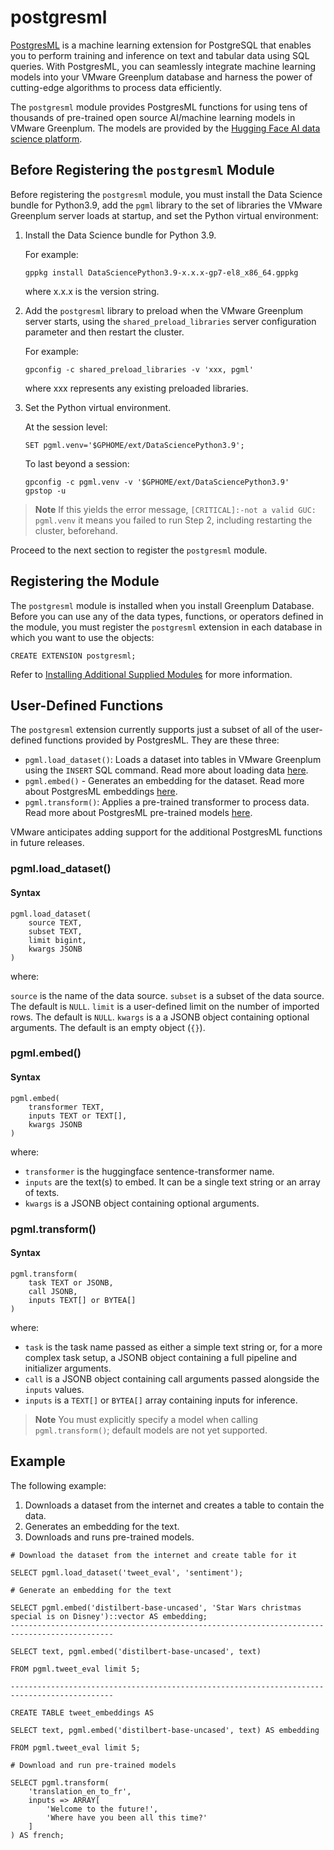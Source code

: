 # postgresml

[PostgresML](https://postgresml.org) is a machine learning extension for PostgreSQL that enables you to perform training and inference on text and tabular data using SQL queries. With PostgresML, you can seamlessly integrate machine learning models into your VMware Greenplum database and harness the power of cutting-edge algorithms to process data efficiently.

The `postgresml` module provides PostgresML functions for using tens of thousands of pre-trained open source AI/machine learning models in VMware Greenplum. The models are provided by the [Hugging Face AI data science platform](https://huggingface.co/). 

## <a id="prereqs"></a>Before Registering the `postgresml` Module

Before registering the `postgresml` module, you must install the Data Science bundle for Python3.9, add the `pgml` library to the set of libraries the VMware Greenplum server loads at startup, and set the Python virtual environment:

1. Install the Data Science bundle for Python 3.9.

    For example:

    ```
    gppkg install DataSciencePython3.9-x.x.x-gp7-el8_x86_64.gppkg 
    ```

    where x.x.x is the version string.

2. Add the `postgresml` library to preload when the VMware Greenplum server starts, using the `shared_preload_libraries` server configuration parameter and then restart the cluster.

    For example:

    ```
    gpconfig -c shared_preload_libraries -v 'xxx, pgml' 
    ```

    where xxx represents any existing preloaded libraries.

3. Set the Python virtual environment. 

    At the session level:

    ```
    SET pgml.venv='$GPHOME/ext/DataSciencePython3.9';
    ```

    To last beyond a session:

    ```
    gpconfig -c pgml.venv -v '$GPHOME/ext/DataSciencePython3.9'
    gpstop -u
    ```

>**Note**
>If this yields the error message, `[CRITICAL]:-not a valid GUC: pgml.venv` it means you failed to run Step 2, including restarting the cluster, beforehand.

Proceed to the next section to register the `postgresml` module.

## <a id="install_register"></a>Registering the Module

The `postgresml` module is installed when you install Greenplum Database. Before you can use any of the data types, functions, or operators defined in the module, you must register the `postgresml` extension in each database in which you want to use the objects:

```
CREATE EXTENSION postgresml;
```

Refer to [Installing Additional Supplied Modules](../../install_guide/install_modules.html) for more information.

## <a id="UDF_summary"></a>User-Defined Functions

The `postgresml` extension currently supports just a subset of all of the user-defined functions provided by PostgresML. They are these three:

- `pgml.load_dataset()`: Loads a dataset into tables in VMware Greenplum using the `INSERT` SQL command. Read more about loading data [here](https://postgresml.org/docs/guides/transformers/fine_tuning#header-2).
- `pgml.embed()` - Generates an embedding for the dataset. Read more about PostgresML embeddings [here](https://postgresml.org/docs/guides/transformers/embeddings). 
- `pgml.transform()`: Applies a pre-trained transformer to process data. Read more about PostgresML pre-trained models [here](https://postgresml.org/docs/guides/transformers/pre_trained_models).

VMware anticipates adding support for the additional PostgresML functions in future releases. 

### <a id="pgml_load_dataset"></a>pgml.load_dataset()

#### Syntax

```
pgml.load_dataset( 
	source TEXT,
	subset TEXT,
	limit bigint,
	kwargs JSONB
)
```

where:

`source` is the name of the data source.
`subset` is a subset of the data source. The default is `NULL`. 
`limit` is a user-defined limit on the number of imported rows. The default is `NULL`.
`kwargs` is a a JSONB object containing optional arguments. The default is an empty object (`{}`).


### <a id="pgml_embed"></a>pgml.embed()

#### Syntax

```
pgml.embed(
    transformer TEXT, 
    inputs TEXT or TEXT[],
    kwargs JSONB
)
```

where: 

- `transformer` is the huggingface sentence-transformer name.
- `inputs` are the text(s) to embed. It can be a single text string or an array of texts.
- `kwargs` is a JSONB object containing optional arguments.

### <a id="pgml_transform"></a>pgml.transform()

#### Syntax

```
pgml.transform(
    task TEXT or JSONB, 
    call JSONB,
    inputs TEXT[] or BYTEA[]
)
```

where: 

- `task` is the task name passed as either a simple text string or, for a more complex task setup, a JSONB object containing a full pipeline and initializer arguments.
- `call` is a JSONB object containing call arguments passed alongside the `inputs` values.
- `inputs` is a `TEXT[]` or `BYTEA[]` array containing inputs for inference. 

>**Note**
>You must explicitly specify a model when calling `pgml.transform()`; default models are not yet supported.

## <a id="Example"></a>Example

The following example:

1. Downloads a dataset from the internet and creates a table to contain the data.
2. Generates an embedding for the text.
3. Downloads and runs pre-trained models.

```
# Download the dataset from the internet and create table for it

SELECT pgml.load_dataset('tweet_eval', 'sentiment'); 

# Generate an embedding for the text 

SELECT pgml.embed('distilbert-base-uncased', 'Star Wars christmas special is on Disney')::vector AS embedding; 
--------------------------------------------------------------------------------------------- 

SELECT text, pgml.embed('distilbert-base-uncased', text) 

FROM pgml.tweet_eval limit 5; 

--------------------------------------------------------------------------------------------- 

CREATE TABLE tweet_embeddings AS 

SELECT text, pgml.embed('distilbert-base-uncased', text) AS embedding 

FROM pgml.tweet_eval limit 5; 

# Download and run pre-trained models

SELECT pgml.transform( 
    'translation_en_to_fr', 
    inputs => ARRAY[ 
        'Welcome to the future!', 
        'Where have you been all this time?' 
    ] 
) AS french; 
```
